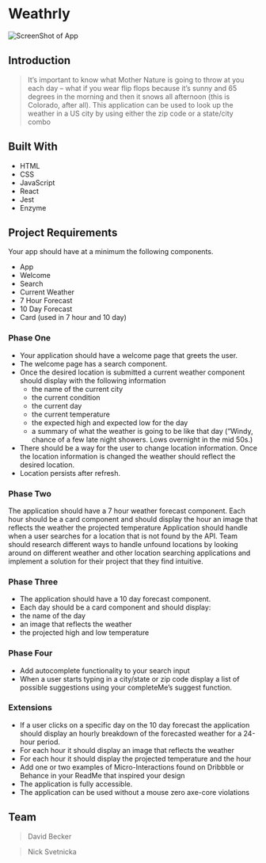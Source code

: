 # Weathrly
![ScreenShot of App](https://i.imgur.com/F3v02xi.png)

## Introduction

> It’s important to know what Mother Nature is going to throw at you each day – what if you wear flip flops because it’s sunny and 65 degrees in the morning and then it snows all afternoon (this is Colorado, after all). This application can be used to look up the weather in a US city by using either the zip code or a state/city combo

## Built With

* HTML
* CSS
* JavaScript
* React
* Jest
* Enzyme

## Project Requirements
Your app should have at a minimum the following components.

* App
* Welcome
* Search
* Current Weather
* 7 Hour Forecast
* 10 Day Forecast
* Card (used in 7 hour and 10 day)

### Phase One

* Your application should have a welcome page that greets the user.
* The welcome page has a search component.
* Once the desired location is submitted a current weather component should display with the following information
	- the name of the current city
	- the current condition
	- the current day
	- the current temperature
	- the expected high and expected low for the day
	- a summary of what the weather is going to be like that day (“Windy, chance of a few late night showers. Lows overnight in the mid 50s.)
* There should be a way for the user to change location information. Once the location information is changed the weather should reflect the desired location. 
* Location persists after refresh.


### Phase Two

The application should have a 7 hour weather forecast component. Each hour should be a card component and should display
the hour
an image that reflects the weather
the projected temperature
Application should handle when a user searches for a location that is not found by the API. Team should research different ways to handle unfound locations by looking around on different weather and other location searching applications and implement a solution for their project that they find intuitive.
### Phase Three

* The application should have a 10 day forecast component. 
* Each day should be a card component and should display:
* the name of the day
* an image that reflects the weather
* the projected high and low temperature


### Phase Four

* Add autocomplete functionality to your search input
* When a user starts typing in a city/state or zip code display a list of possible suggestions using your completeMe’s suggest function.


### Extensions

* If a user clicks on a specific day on the 10 day forecast the application should display an hourly breakdown of the forecasted weather for a 24-hour period.
* For each hour it should display an image that reflects the weather
* For each hour it should display the projected temperature and the hour
* Add one or two examples of Micro-Interactions found on Dribbble or Behance in your ReadMe that inspired your design
* The application is fully accessible.
* The application can be used without a mouse
zero axe-core violations

## Team

> David Becker

> Nick Svetnicka
